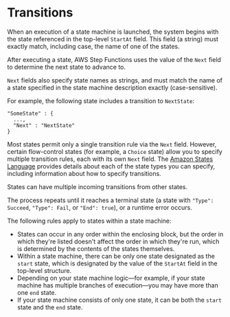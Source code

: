 # Transitions<a name="concepts-transitions"></a>

When an execution of a state machine is launched, the system begins with the state referenced in the top\-level `StartAt` field\. This field \(a string\) must exactly match, including case, the name of one of the states\.

After executing a state, AWS Step Functions uses the value of the `Next` field to determine the next state to advance to\.

 `Next` fields also specify state names as strings, and must match the name of a state specified in the state machine description exactly \(case\-sensitive\)\.

For example, the following state includes a transition to `NextState`:

```
"SomeState" : {
  ...,
  "Next" : "NextState"
}
```

Most states permit only a single transition rule via the `Next` field\. However, certain flow\-control states \(for example, a `Choice` state\) allow you to specify multiple transition rules, each with its own `Next` field\. The [Amazon States Language](concepts-amazon-states-language.md) provides details about each of the state types you can specify, including information about how to specify transitions\.

States can have multiple incoming transitions from other states\.

The process repeats until it reaches a terminal state \(a state with `"Type": Succeed`, `"Type": Fail`, or `"End": true`\), or a runtime error occurs\.

The following rules apply to states within a state machine:
+ States can occur in any order within the enclosing block, but the order in which they're listed doesn't affect the order in which they're run, which is determined by the contents of the states themselves\.
+ Within a state machine, there can be only one state designated as the `start` state, which is designated by the value of the `StartAt` field in the top\-level structure\.
+ Depending on your state machine logic—for example, if your state machine has multiple branches of execution—you may have more than one `end` state\.
+ If your state machine consists of only one state, it can be both the `start` state and the `end` state\.